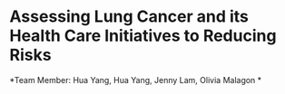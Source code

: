 # Assessing Lung Cancer and its Health Care Initiatives to Reducing Risks

*Team Member: Hua Yang, Hua Yang, Jenny Lam, Olivia Malagon *<br>
